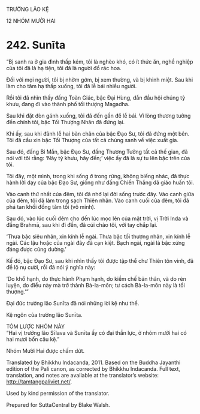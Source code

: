 TRƯỞNG LÃO KỆ

12 NHÓM MƯỜI HAI

# 242\. Sunīta

“Bị sanh ra ở gia đình thấp kém, tôi là nghèo khó, có ít thức ăn, nghề nghiệp của tôi đã là hạ tiện, tôi đã là người đổ rác hoa.

Đối với mọi người, tôi bị nhờm gớm, bị xem thường, và bị khinh miệt. Sau khi làm cho tâm hạ thấp xuống, tôi đã lễ bái nhiều người.

Rồi tôi đã nhìn thấy đấng Toàn Giác, bậc Đại Hùng, dẫn đầu hội chúng tỳ khưu, đang đi vào thành phố tối thượng Magadha.

Sau khi đặt đòn gánh xuống, tôi đã đến gần để lễ bái. Vì lòng thương tưởng đến chính tôi, bậc Tối Thượng Nhân đã đứng lại.

Khi ấy, sau khi đảnh lễ hai bàn chân của bậc Đạo Sư, tôi đã đứng một bên. Tôi đã cầu xin bậc Tối Thượng của tất cả chúng sanh về việc xuất gia.

Sau đó, đấng Bi Mẫn, bậc Đạo Sư, đấng Thương Tưởng tất cả thế gian, đã nói với tôi rằng: ‘Này tỳ khưu, hãy đến;’ việc ấy đã là sự tu lên bậc trên của tôi.

Tôi đây, một mình, trong khi sống ở trong rừng, không biếng nhác, đã thực hành lời dạy của bậc Đạo Sư, giống như đấng Chiến Thắng đã giáo huấn tôi.

Vào canh thứ nhất của đêm, tôi đã nhớ lại đời sống trước đây. Vào canh giữa của đêm, tôi đã làm trong sạch Thiên nhãn. Vào canh cuối của đêm, tôi đã phá tan khối đống tăm tối (vô minh).

Sau đó, vào lúc cuối đêm cho đến lúc mọc lên của mặt trời, vị Trời Inda và đấng Brahmā, sau khi đi đến, đã cúi chào tôi, với tay chắp lại.

‘Thưa bậc siêu nhân, xin kính lễ ngài. Thưa bậc tối thượng nhân, xin kính lễ ngài. Các lậu hoặc của ngài đây đã cạn kiệt. Bạch ngài, ngài là bậc xứng đáng được cúng dường.’

Kế đó, bậc Đạo Sư, sau khi nhìn thấy tôi được tập thể chư Thiên tôn vinh, đã để lộ nụ cười, rồi đã nói ý nghĩa này:

‘Do khổ hạnh, do thực hành Phạm hạnh, do kiềm chế bản thân, và do rèn luyện, do điều này mà trở thành Bà-la-môn; tư cách Bà-la-môn này là tối thượng.’”

Đại đức trưởng lão Sunīta đã nói những lời kệ như thế.

Kệ ngôn của trưởng lão Sunīta.

TÓM LƯỢC NHÓM NÀY  
“Hai vị trưởng lão Sīlava và Sunīta ấy có đại thần lực, ở nhóm mười hai có hai mươi bốn câu kệ.”

Nhóm Mười Hai được chấm dứt.

Translated by Bhikkhu Indacanda, 2011. Based on the Buddha Jayanthi edition of the Pali canon, as corrected by Bhikkhu Indacanda. Full text, translation, and notes are available at the translator’s website: http://tamtangpaliviet.net/.

Used by kind permission of the translator.

Prepared for SuttaCentral by Blake Walsh.